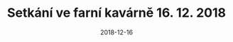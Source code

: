 ---
title: Setkání ve farní kavárně 16. 12. 2018
layout: gallery
type: gallery
date: 2018-12-16
imgseries: 2018
gallery: setkani-ve-farni-kavarne-16-12-2018
titimg: /imgs/gallery/setkani-ve-farni-kavarne-16-12-2018/title.JPG
---